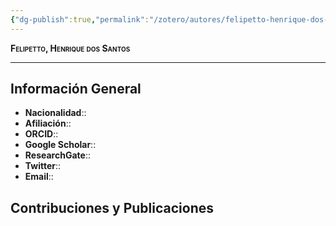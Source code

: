 ```yaml
---
{"dg-publish":true,"permalink":"/zotero/autores/felipetto-henrique-dos-santos/","tags":["#autor","#researcher"]}
---
```



<span style="font-variant:small-caps; font-weight: bold;"> Felipetto, Henrique dos Santos </span>

---


## Información General

- **Nacionalidad**:: 
- **Afiliación**:: 
- **ORCID**:: 
- **Google Scholar**:: 
- **ResearchGate**:: 
- **Twitter**:: 
- **Email**::
  
## Contribuciones y Publicaciones







